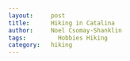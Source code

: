 ```yaml
---
layout:     post
title:      Hiking in Catalina
author:     Noel Csomay-Shanklin
tags: 		  Hobbies Hiking
category:   hiking
---
```

<!-- Start Writing Below in Markdown -->
<script src="https://cdn.jsdelivr.net/npm/publicalbum@latest/dist/pa-embed-player.min.js" async></script>
<div class="pa-embed-player" style="width:100%; height:480px; display:none;"
  data-link="https://photos.app.goo.gl/446sz1hY5tBuY8ns9"
  data-title="Catalina"
  data-description="5 new photos · Album by Noel C-S">
  <img data-src="https://lh3.googleusercontent.com/hw8ESJeBAvHi4kVmK7L6uxPuS21YesVXQrLTASurJSwdS5b-092Sa_yrq2qoAwImd_y6bO51RVR3YDcB7L9hoJ_GlHIvFpVbG6oLa9PfKCmwX6mdOMku5lsjaSIV1CGj5pxyhUwsIJo=w1920-h1080" src="" alt="" />
  <img data-src="https://lh3.googleusercontent.com/w-C6rmNNvWo_8k4sA2YJakyFvqOtOwhOP76QvbmzoOdAa7nupUri4RHWcGd9CzQ7xWQ9VaJQ6qmFKW4OJzm5HDZ44ZqpkQD6eVhXXYp-0IhJFHqAtMULXTWKvsE2Vg3GksGmJO9lGWg=w1920-h1080" src="" alt="" />
  <img data-src="https://lh3.googleusercontent.com/LYNoVY9aojEF0RwlASUJHjN3efJDHKK07NULSbyRJwkvPUcHjNsww1wRoS_JGeN6CD7me5EoCNftvaNHX-IX4PgWDOK_cpGPDvrlQyxHM-eRV95uxc-9ZACxbDA86LDn-nxxYzTsOk0=w1920-h1080" src="" alt="" />
  <img data-src="https://lh3.googleusercontent.com/WG7DrQ1GTo1yg52b8dYKF8Ci9Yl9JZLAq_JUnQioeR-YOKg3N-ZYrglTSkNR44oMCnHknKpsoHDs5w_ZAL_1wbVeizUi9KLUPu40eYZdFEKxqGAIjqAgIY3_EVvAjXyz4yOy730xXyw=w1920-h1080" src="" alt="" />
  <img data-src="https://lh3.googleusercontent.com/CwVrnS4OE2Ut_mdZ9yzyA0jN0KCSpp57fCcKf5hh9EdxNj-mY_ri0AWYZhRFunJEfSJO3d4vfq1QE_M1rvHmDdUQUm6hd9c5w8yhSezb733tUaYMYaqkJrUhQPX_h1LD0AQDx-G8gfA=w1920-h1080" src="" alt="" />
</div>
